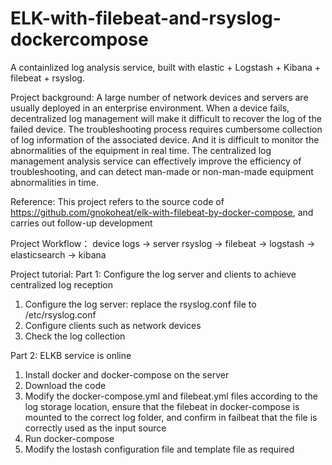# ELK-with-filebeat-and-rsyslog-dockercompose
A containlized log analysis service, built with elastic + Logstash + Kibana + filebeat + rsyslog.

Project background:
A large number of network devices and servers are usually deployed in an enterprise environment. When a device fails, decentralized log management will make it difficult to recover the log of the failed device. The troubleshooting process requires cumbersome collection of log information of the associated device. And it is difficult to monitor the abnormalities of the equipment in real time. The centralized log management analysis service can effectively improve the efficiency of troubleshooting, and can detect man-made or non-man-made equipment abnormalities in time.

Reference: 
This project refers to the source code of https://github.com/gnokoheat/elk-with-filebeat-by-docker-compose, and carries out follow-up development

Project Workflow：
device logs -> server rsyslog -> filebeat -> logstash -> elasticsearch -> kibana

Project tutorial:
Part 1: Configure the log server and clients to achieve centralized log reception
1. Configure the log server: replace the rsyslog.conf file to /etc/rsyslog.conf
3. Configure clients such as network devices
4. Check the log collection

Part 2: ELKB service is online
1. Install docker and docker-compose on the server
2. Download the code
3. Modify the docker-compose.yml and filebeat.yml files according to the log storage location, ensure that the filebeat in docker-compose is mounted to the correct log folder, and confirm in failbeat that the file is correctly used as the input source
4. Run docker-compose
5. Modify the lostash configuration file and template file as required
